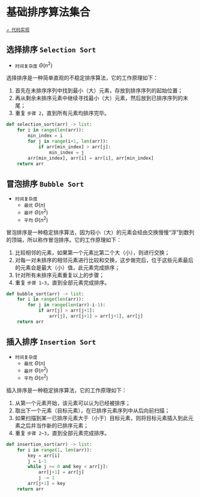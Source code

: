 # 基础排序算法集合

[`↗ 代码实现`](general/general.md)

## 选择排序 `Selection Sort`

- `时间复杂度` $\Theta(n^2)$

选择排序是一种简单直观的不稳定排序算法，它的工作原理如下：

1. 首先在未排序序列中找到最小（大）元素，存放到排序序列的起始位置；
2. 再从剩余未排序元素中继续寻找最小（大）元素，然后放到已排序序列的末尾；
3. 重复 `步骤 2`，直到所有元素均排序完毕。

```python
def selection_sort(arr) -> list:
	for i in range(len(arr)):
		min_index = i
		for j in range(i+1, len(arr)):
			if arr[min_index] > arr[j]:
				min_index = j
		arr[min_index], arr[i] = arr[i], arr[min_index]
	return arr
```

## 冒泡排序 `Bubble Sort`

- `时间复杂度`
  - `最优` $\Theta(n)$
  - `最坏` $\Theta(n^2)$
  - `平均` $\Theta(n^2)$

冒泡排序是一种稳定排序算法，因为较小（大）的元素会经由交换慢慢“浮”到数列的顶端，所以称作冒泡排序。它的工作原理如下：

1. 比较相邻的元素，如果第一个元素比第二个大（小），则进行交换；
2. 对每一对未排序的相邻元素进行比较和交换，这步做完后，位于这些元素最后的元素会是最大（小）值，此元素完成排序；
3. 针对所有未排序元素重复以上的步骤；
4. 重复 `步骤 1~3`，直到全部元素完成排序。

```python
def bubble_sort(arr) -> list:
	for i in range(len(arr)):
		for j in range(len(arr)-i-1):
			if arr[j] > arr[j+1]:
				arr[j], arr[j+1] = arr[j+1], arr[j]
	return arr
```

## 插入排序 `Insertion Sort`

- `时间复杂度`
  - `最优` $\Theta(n)$
  - `最坏` $\Theta(n^2)$
  - `平均` $\Theta(n^2)$

插入排序是一种稳定排序算法，它的工作原理如下：

1. 从第一个元素开始，该元素可以认为已经被排序；
2. 取出下一个元素（目标元素），在已排序元素序列中从后向前扫描；
3. 如果扫描到某一已排序元素大于（小于）目标元素，则将目标元素插入到此元素之后并当作新的已排序元素；
4. 重复 `步骤 2~3`，直到全部元素完成排序。

```python
def insertion_sort(arr) -> list:
	for i in range(1, len(arr)):
		key = arr[i]
		j = i-1
		while j >= 0 and key < arr[j]:
			arr[j+1] = arr[j]
			j -= 1
		arr[j+1] = key
	return arr
```
